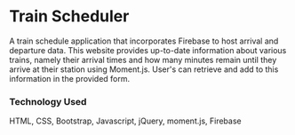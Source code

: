 # Train Scheduler

A train schedule application that incorporates Firebase to host arrival and departure data. This website provides up-to-date information about various trains, namely their arrival times and how many minutes remain until they arrive at their station using Moment.js. User's can retrieve and add to this information in the provided form. 

### Technology Used
HTML, CSS, Bootstrap, Javascript, jQuery, moment.js, Firebase
